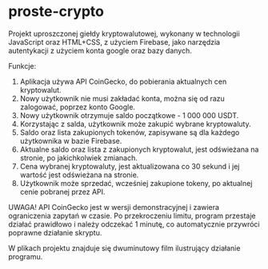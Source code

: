 # proste-crypto

Projekt uproszczonej giełdy kryptowalutowej, wykonany w technologii JavaScript oraz HTML+CSS, z użyciem Firebase, jako narzędzia autentykacji z użyciem konta google oraz bazy danych.

Funkcje:
1. Aplikacja używa API CoinGecko, do pobierania aktualnych cen kryptowalut.
2. Nowy użytkownik nie musi zakładać konta, można się od razu zalogować, poprzez konto Google.
3. Nowy użytkownik otrzymuje saldo początkowe - 1 000 000 USDT.
4. Korzystając z salda, użytkownik może zakupić wybrane kryptowaluty.
5. Saldo oraz lista zakupionych tokenów, zapisywane są dla każdego użytkownika w bazie Firebase.
6. Aktualne saldo oraz lista z zakupionych kryptowalut, jest odświeżana na stronie, po jakichkolwiek zmianach.
7. Cena wybranej kryptowaluty, jest aktualizowana co 30 sekund i jej wartość jest odświeżana na stronie.
8. Użytkownik może sprzedać, wcześniej zakupione tokeny, po aktualnej cenie pobranej przez API.


UWAGA!
API CoinGecko jest w wersji demonstracyjnej i zawiera ograniczenia zapytań w czasie.
Po przekroczeniu limitu, program przestaje działać prawidłowo i należy odczekać 1 minutę,
co automatycznie przywróci poprawne działanie skryptu.

W plikach projektu znajduje się dwuminutowy film ilustrujący działanie programu.
